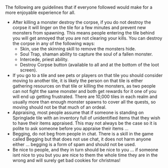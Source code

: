 The following are guidelines that if everyone followed would make for a more enjoyable experience for all.

*   After killing a monster destroy the corpse, if you do not destroy the corpse it will linger on the tile for a few minutes and prevent new monsters from spawning. This means people entering the tile behind you will get annoyed that you are not clearing your kills. You can destroy the corpse in any of the following ways:
    *   Skin, use the skinning skill to remove the monsters hide.
    *   Soul Trap, shaman ability to capture the soul of a fallen monster.
    *   Intercede, priest ability.
    *   Destroy Corpse button (available to all and at the bottom of the loot screen).
*   If you go to a tile and see pets or players on that tile you should consider moving to another tile, it is likely the person on that tile is either gathering resources on that tile or killing the monsters, as two people can not fight the same monster and both get rewards for it one of you will end up getting frustrated. There are 10,000 tiles in each realm and usually more than enough monster spawns to cover all the quests, so moving should not be that much of an ordeal.
*   Appraising, most people assume that if someone is standing on Springlade tile with an inventory full of unidentified items that they wish to have their items appraised. This may not always be the case so it is polite to ask someone before you appraise their items ...
*   Begging, do not beg from people in chat. There is a skill in the game called Begging but that does not use chat, it does not harm anyone either ... begging is a form of spam and should not be used.
*   Be nice to people, and they in turn should be nice to you ... if someone isnt nice to you but you are nice to them the whole time they are in the wrong and will surely get bad cookies for christmas!